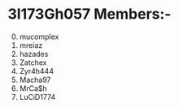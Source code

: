 # 3l173Gh057 Members:-
0. mucomplex  
1. mreiaz
2. hazades
3. Zatchex
4. Zyr4h444
5. Macha97  
6. MrCa$h
7. LuCiD1774
